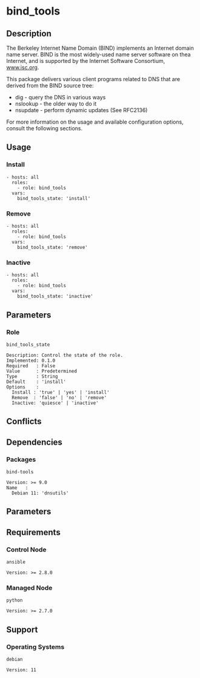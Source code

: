 # bind_tools

## Description

The Berkeley Internet Name Domain (BIND) implements an Internet domain name
server. BIND is the most widely-used name server software on thea Internet,
and is supported by the Internet Software Consortium, www.isc.org.

This package delivers various client programs related to DNS that are derived
from the BIND source tree:
- dig - query the DNS in various ways
- nslookup - the older way to do it
- nsupdate - perform dynamic updates (See RFC2136)

For more information on the usage and available configuration options,
consult the following sections.

## Usage

### Install

```
- hosts: all
  roles:
    - role: bind_tools
  vars:
    bind_tools_state: 'install'
```

### Remove

```
- hosts: all
  roles:
    - role: bind_tools
  vars:
    bind_tools_state: 'remove'
```

### Inactive

```
- hosts: all
  roles:
    - role: bind_tools
  vars:
    bind_tools_state: 'inactive'
```

## Parameters

### Role

`bind_tools_state`

    Description: Control the state of the role.
    Implemented: 0.1.0
    Required   : False
    Value      : Predetermined
    Type       : String
    Default    : 'install'
    Options    :
      Install : 'true' | 'yes' | 'install'
      Remove  : 'false' | 'no' | 'remove'
      Inactive: 'quiesce' | 'inactive'

## Conflicts

## Dependencies

### Packages

`bind-tools`

    Version: >= 9.0
    Name   :
      Debian 11: 'dnsutils'

## Parameters

## Requirements

### Control Node

`ansible`

    Version: >= 2.8.0

### Managed Node

`python`

    Version: >= 2.7.0

## Support

### Operating Systems

`debian`

    Version: 11
